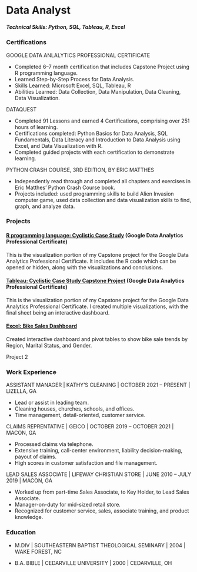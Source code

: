 # Data Analyst

##### Technical Skills: Python, SQL, Tableau, R, Excel

### Certifications
GOOGLE DATA ANLALYTICS PROFESSIONAL CERTIFICATE 
- Completed 6–7 month certification that includes Capstone Project using R programming language.
- Learned Step-by-Step Process for Data Analysis.
- Skills Learned: Microsoft Excel, SQL, Tableau, R
- Abilities Learned: Data Collection, Data Manipulation, Data Cleaning, Data Visualization.

DATAQUEST
- Completed 91 Lessons and earned 4 Certifications, comprising over 251 hours of learning.
- Certifications completed: Python Basics for Data Analysis, SQL Fundamentals, Data Literacy and Introduction to Data Analysis using Excel, and Data Visualization with R.
- Completed guided projects with each certification to demonstrate learning.

PYTHON CRASH COURSE, 3RD EDITION, BY ERIC MATTHES
- Independently read through and completed all chapters and exercises in Eric Matthes’ Python Crash Course book.
- Projects included: used programming skills to build Alien Invasion computer game, used data collection and data visualization skills to find, graph, and analyze data.

### Projects
#### [R programming language: Cyclistic Case Study](https://brianrosseau.github.io/R-cyclistic-case-study/) (Google Data Analytics Professional Certificate)
This is the visualization portion of my Capstone project for the Google Data Analytics Professional Certificate. It includes the R code which can be opened or hidden, along with the visualizations and conclusions.

#### [Tableau: Cyclistic Case Study Capstone Project](https://public.tableau.com/app/profile/brian.rosseau/viz/CyclisticCaseStudy-ChicagoMap/ChicagoBikeStationsDashboard) (Google Data Analytics Professional Certificate)
This is the visualization portion of my Capstone project for the Google Data Analytics Professional Certificate. I created multiple visualizations, with the final sheet being an interactive dashboard.

#### [Excel: Bike Sales Dashboard](https://view.officeapps.live.com/op/view.aspx?src=https%3A%2F%2Fraw.githubusercontent.com%2Fbrianrosseau%2FExcel-Projects%2Frefs%2Fheads%2Fmain%2FBike%2520Sales%2520Dashboard.xlsx&wdOrigin=BROWSELINK) 
Created interactive dashboard and pivot tables to show bike sale trends by Region, Marital Status, and Gender.

Project 2

### Work Experience
ASSISTANT MANAGER | KATHY’S CLEANING | OCTOBER 2021 – PRESENT | LIZELLA, GA
- Lead or assist in leading team.
- Cleaning houses, churches, schools, and offices.
- Time management, detail-oriented, customer service.

CLAIMS REPRENTATIVE | GEICO | OCTOBER 2019 – OCTOBER 2021 | MACON, GA
- Processed claims via telephone.
- Extensive training, call-center environment, liability decision-making, payout of claims.
- High scores in customer satisfaction and file management.

LEAD SALES ASSOCIATE | LIFEWAY CHRISTIAN STORE | JUNE 2010 – JULY 2019 | MACON, GA
- Worked up from part-time Sales Associate, to Key Holder, to Lead Sales Associate.
- Manager-on-duty for mid-sized retail store.
- Recognized for customer service, sales, associate training, and product knowledge.

### Education
- M.DIV | SOUTHEASTERN BAPTIST THEOLOGICAL SEMINARY | 2004  | WAKE FOREST, NC

- B.A. BIBLE | CEDARVILLE UNIVERSITY | 2000 | CEDARVILLE, OH

